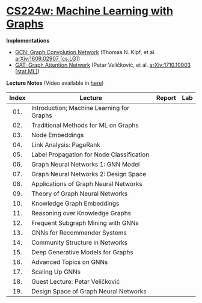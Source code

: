 # [CS224w: Machine Learning with Graphs](http://web.stanford.edu/class/cs224w/)

**Implementations**

* [GCN: Graph Convolution Network](./implementation/GCN.ipynb) (Thomas N. Kipf, et al. [arXiv:1609.02907 [cs.LG]](https://arxiv.org/abs/1609.02907))
* [GAT: Graph Attention Network](./implementation/GAT.ipynb) (Petar Veličković, et al. [arXiv:1710.10903 [stat.ML]](https://arxiv.org/abs/1710.10903))

**Lecture Notes** (Video available in [here](https://www.youtube.com/playlist?list=PLoROMvodv4rPLKxIpqhjhPgdQy7imNkDn))

| Index | Lecture                                   |  Report  |  Lab  |
|:-----:|-------------------------------------------|:--------:|-------|
|  01.  | Introduction; Machine Learning for Graphs |          |       |
|  02.  | Traditional Methods for ML on Graphs      |          |       |
|  03.  | Node Embeddings                           |          |       |
|  04.  | Link Analysis: PageRank                   |          |       |
|  05.  | Label Propagation for Node Classification |          |       |
|  06.  | Graph Neural Networks 1: GNN Model        |          |       |
|  07.  | Graph Neural Networks 2: Design Space     |          |       |
|  08.  | Applications of Graph Neural Networks     |          |       |
|  09.  | Theory of Graph Neural Networks           |          |       |
|  10.  | Knowledge Graph Embeddings                |          |       |
|  11.  | Reasoning over Knowledge Graphs           |          |       |
|  12.  | Frequent Subgraph Mining with GNNs        |          |       |
|  13.  | GNNs for Recommender Systems              |          |       |
|  14.  | Community Structure in Networks           |          |       |
|  15.  | Deep Generative Models for Graphs         |          |       |
|  16.  | Advanced Topics on GNNs                   |          |       |
|  17.  | Scaling Up GNNs                           |          |       |
|  18.  | Guest Lecture: Petar Veličković           |          |       |
|  19.  | Design Space of Graph Neural Networks     |          |       |
